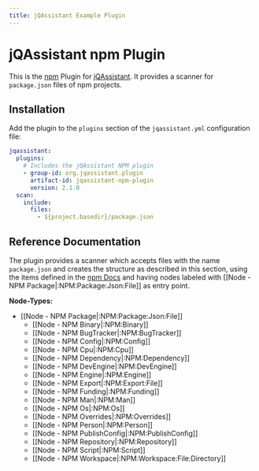 ```yaml
---
title: jQAssistant Example Plugin
---
```

# jQAssistant npm Plugin

This is the [npm](https://www.npmjs.com) Plugin for [jQAssistant](https://jqassistant.org).
It provides a scanner for `package.json` files of npm projects.
## Installation

Add the plugin to the `plugins` section of the `jqassistant.yml` configuration file:

```yaml
jqassistant:
  plugins:
    # Includes the jQAssistant NPM plugin
    - group-id: org.jqassistant.plugin
      artifact-id: jqassistant-npm-plugin
      version: 2.1.0
  scan:
    include:
      files:
        - ${project.basedir}/package.json
```

## Reference Documentation

The plugin provides a scanner which accepts files with the name `package.json` and creates the structure as described in this section, using the items defined in the [npm Docs](https://docs.npmjs.com/cli/v10/configuring-npm/package-json) and having nodes labeled with [[Node - NPM Package|:NPM:Package:Json:File]] as entry point.

**Node-Types:**

- [[Node - NPM Package|:NPM:Package:Json:File]]
	- [[Node - NPM Binary|:NPM:Binary]]
	- [[Node - NPM BugTracker|:NPM:BugTracker]]
	- [[Node - NPM Config|:NPM:Config]]
	- [[Node - NPM Cpu|:NPM:Cpu]]
	- [[Node - NPM Dependency|:NPM:Dependency]]
	- [[Node - NPM DevEngine|:NPM:DevEngine]]
	- [[Node - NPM Engine|:NPM:Engine]]
	- [[Node - NPM Export|:NPM:Export:File]]
	- [[Node - NPM Funding|:NPM:Funding]]
	- [[Node - NPM Man|:NPM:Man]]
	- [[Node - NPM Os|:NPM:Os]]
	- [[Node - NPM Overrides|:NPM:Overrides]]
	- [[Node - NPM Person|:NPM:Person]]
	- [[Node - NPM PublishConfig|:NPM:PublishConfig]]
	- [[Node - NPM Repository|:NPM:Repository]]
	- [[Node - NPM Script|:NPM:Script]]
	- [[Node - NPM Workspace|:NPM:Workspace:File:Directory]]
